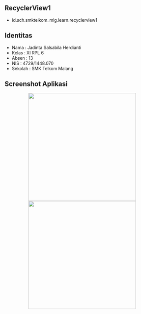 ## RecyclerView1
* id.sch.smktelkom_mlg.learn.recyclerview1

## Identitas
* Nama  : Jadinta Salsabila Herdianti
* Kelas : XI RPL 6
* Absen : 13
* NIS   : 4729/1448.070
* Sekolah : SMK Telkom Malang

## Screenshot Aplikasi
<p align="center">
  <img src="https://github.com/jadintasalsabilah/RecyclerView1/blob/master/satu.jpg" width="350"/>
  <img src="https://github.com/jadintasalsabilah/RecyclerView1/blob/master/satuu.jpg" width="350"/>
</p>
